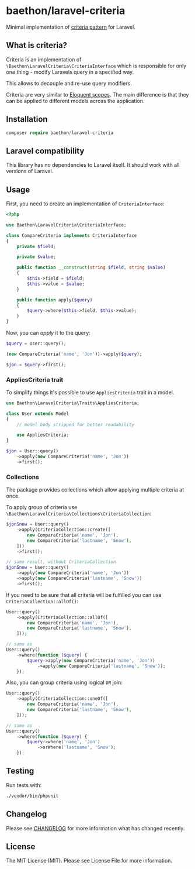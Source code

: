 # baethon/laravel-criteria

Minimal implementation of [criteria pattern](https://www.tutorialspoint.com/design_pattern/filter_pattern.htm) for Laravel.

## What is criteria?

Criteria is an implementation of `\Baethon\LaravelCriteria\CriteriaInterface` which is responsible for only one thing - modify Laravels query in a specified way.

This allows to decouple and re-use query modifiers.

Criteria are very similar to [Eloquent scopes](https://laravel.com/docs/eloquent#query-scopes). The main difference is that they can be applied to different models across the application.

## Installation

```php
composer require baethon/laravel-criteria
```

## Laravel compatibility

This library has no dependencies to Laravel itself. It should work with all versions of Laravel.

## Usage

First, you need to create an implementation of `CriteriaInterface`:

```php
<?php

use Baethon\LaravelCriteria\CriteriaInterface;

class CompareCriteria implements CriteriaInterface
{
    private $field;

    private $value;

    public function __construct(string $field, string $value)
    {
        $this->field = $field;
        $this->value = $value;
    }

    public function apply($query)
    {
        $query->where($this->field, $this->value);
    }
}
```

Now, you can *apply* it to the query:

```php
$query = User::query();

(new CompareCriteria('name', 'Jon'))->apply($query);

$jon = $query->first();
```

### AppliesCriteria trait

To simplify things it's possible to use `AppliesCriteria` trait in a model.

```php
use Baethon\LaravelCriteria\Traits\AppliesCriteria;

class User extends Model
{
    // model body stripped for better readability

    use AppliesCriteria;
}

$jon = User::query()
    ->apply(new CompareCriteria('name', 'Jon'))
    ->first();
```

### Collections

The package provides collections which allow applying multiple criteria at once.

To apply group of criteria use `\Baethon\LaravelCriteria\Collections\CriteriaCollection`:

```php
$jonSnow = User::query()
    ->apply(CriteriaCollection::create([
        new CompareCriteria('name', 'Jon'),
        new CompareCriteria('lastname', 'Snow'),
    ]))
    ->first();

// same result, without CriteriaCollection
$jonSnow = User::query()
    ->apply(new CompareCriteria('name', 'Jon'))
    ->apply(new CompareCriteria('lastname', 'Snow'))
    ->first();
```

If you need to be sure that all criteria will be fulfilled you can use `CriteriaCollection::allOf()`:

```php
User::query()
    ->apply(CriteriaCollection::allOf([
        new CompareCriteria('name', 'Jon'),
        new CompareCriteria('lastname', 'Snow'),
    ]));

// same as
User::query()
    ->where(function ($query) {
        $query->apply(new CompareCriteria('name', 'Jon'))
            ->apply(new CompareCriteria('lastname', 'Snow'));
    });
```

Also, you can group criteria using logical `OR` join:

```php
User::query()
    ->apply(CriteriaCollection::oneOf([
        new CompareCriteria('name', 'Jon'),
        new CompareCriteria('lastname', 'Snow'),
    ]));

// same as
User::query()
    ->where(function ($query) {
        $query->where('name', 'Jon')
            ->orWhere('lastname', 'Snow');
    });
```

## Testing

Run tests with:

```bash
./vendor/bin/phpunit
```

## Changelog

Please see [CHANGELOG](https://github.com/baethon/laravel-criteria/blob/master/CHANGELOG.md) for more information what has changed recently.

## License

The MIT License (MIT). Please see License File for more information.
